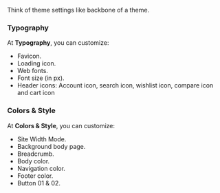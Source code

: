 Think of theme settings like backbone of a theme.

### Typography
At **Typography**, you can customize:
 * Favicon.
 * Loading icon.
 * Web fonts.
 * Font size (in px).
 * Header icons: Account icon, search icon, wishlist icon, compare icon and cart icon
 
### Colors & Style
At **Colors & Style**, you can customize:
 * Site Width Mode.
 * Background body page.
 * Breadcrumb.
 * Body color.
 * Navigation color.
 * Footer color.
 * Button 01 & 02.
 
 
